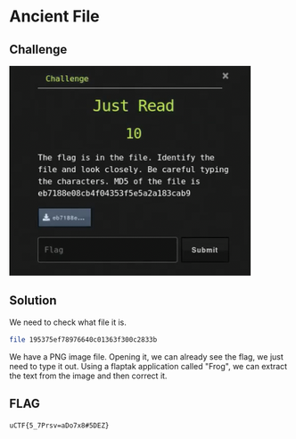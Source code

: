 # Ancient File

## Challenge

![challenge](challenge.png)

## Solution

We need to check what file it is.

```bash
file 195375ef78976640c01363f300c2833b
```

We  have a PNG image file. Opening it, we can already see the flag, we just need to type it out. Using a flaptak application called "Frog", we can extract the text from the image and then correct it.

## FLAG

```text
uCTF{5_7Prsv=aDo7x8#5DEZ}
```
